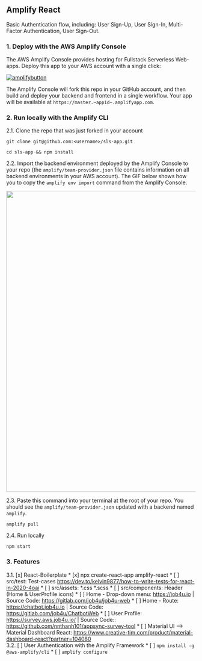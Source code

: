 ## Amplify React

Basic Authentication flow, including: User Sign-Up, User Sign-In, Multi-Factor Authentication, User Sign-Out.

### 1. Deploy with the AWS Amplify Console

The AWS Amplify Console provides hosting for Fullstack Serverless Web-apps. Deploy this app to your AWS account with a single click:

[![amplifybutton](https://oneclick.amplifyapp.com/button.svg)](https://console.aws.amazon.com/amplify/home#/deploy?repo=https://github.com/nnthanh101/sls-app)

The Amplify Console will fork this repo in your GitHub account, and then build and deploy your backend and frontend in a single workflow. Your app will be available at `https://master.~appid~.amplifyapp.com`.

### 2. Run locally with the Amplify CLI

2.1. Clone the repo that was just forked in your account

  ```
  git clone git@github.com:<username>/sls-app.git

  cd sls-app && npm install
  ```

2.2. Import the backend environment deployed by the Amplify Console to your repo (the `amplify/team-provider.json` file contains information on all backend environments in your AWS account). The GIF below shows how you to copy the `amplify env import` command from the Amplify Console. 

<img src="https://github.com/nnthanh101/sls-app/blob/master/README/import-backend.gif" width="800"/>

2.3. Paste this command into your terminal at the root of your repo. You should see the `amplify/team-provider.json` updated with a backend named `amplify`.

  ```
  amplify pull
  ```


2.4. Run locally

  ```
  npm start
  ```

### 3. Features

3.1. [x] React-Boilerplate
    * [x] npx create-react-app amplify-react
    * [ ] src/test: Test-cases https://dev.to/kelvin9877/how-to-write-tests-for-react-in-2020-4oai
    * [ ] src/assets: *.css *.scss
    * [ ] src/components: Header (Home & UserProfile icons)
        * [ ] Home - Drop-down menu: https://job4u.io | Source Code: https://gitlab.com/job4u/job4u-web
        * [ ] Home - Route: https://chatbot.job4u.io | Source Code: https://gitlab.com/job4u/ChatbotWeb
        * [ ] User Profile: https://survey.aws.job4u.io/ | Source Code:: https://github.com/nnthanh101/appsync-survey-tool
    * [ ] Material UI --> Material Dashboard React: https://www.creative-tim.com/product/material-dashboard-react?partner=104080  
3.2. [ ] User Authentication with the Amplify Framework
    * [ ] `npm install -g @aws-amplify/cli`
    * [ ] `amplify configure`